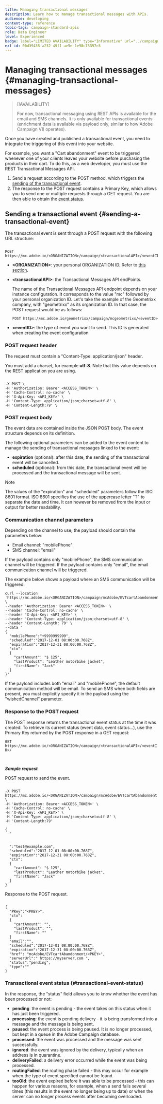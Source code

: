 ```yaml
---
title: Managing transactional messages
description: Learn how to manage transactional messages with APIs.
audience: developing
content-type: reference
topic-tags: campaign-standard-apis
role: Data Engineer
level: Experienced
badge: label="LIMITED AVAILABILITY" type="Informative" url="../campaign-standard-migration-home.md" tooltip="Restricted to Campaign Standard migrated users"
exl-id: 00d39438-a232-49f1-ae5e-1e98c73397e3
---
```

# Managing transactional messages {#managing-transactional-messages}

>[!AVAILABILITY]
>
>For now, transactional messaging using REST APIs is available for the email and SMS channels. It is only available for transactional events (enrichment data is available via payload only, similar to how Adobe Campaign V8 operates).

Once you have created and published a transactional event, you need to integrate the triggering of this event into your website.

For example, you want a "Cart abandonment" event to be triggered whenever one of your clients leaves your website before purchasing the products in their cart. To do this, as a web developer, you must use the REST Transactional Messages API.

1. Send a request according to the POST method, which triggers the [sending of the transactional event](#sending-a-transactional-event).
1. The response to the POST request contains a Primary Key, which allows you to  send one or multiple requests through a GET request. You are then able to obtain the [event status](#transactional-event-status).

## Sending a transactional event {#sending-a-transactional-event}

The transactional event is sent through a POST request with the following URL structure:

```

POST https://mc.adobe.io/<ORGANIZATION>/campaign/<transactionalAPI>/<eventID>

```

* **&lt;ORGANIZATION&gt;**: your personal ORGANIZATION ID. Refer to [this section](must-read.md).

* **&lt;transactionalAPI&gt;**: the Transactional Messages API endPoints.

  The name of the Transactional Messages API endpoint depends on your instance configuration. It corresponds to the value "mc" followed by your personal organization ID. Let's take the example of the Geometrixx company, with "geometrixx" as its organization ID. In that case, the POST request would be as follows:

  `POST https://mc.adobe.io/geometrixx/campaign/mcgeometrixx/<eventID>`

* **&lt;eventID&gt;**: the type of event you want to send. This ID is generated when creating the event configuration

### POST request header

The request must contain a "Content-Type: application/json" header.

You must add a charset, for example **utf-8**. Note that this value depends on the REST application you are using.

```

-X POST \
-H 'Authorization: Bearer <ACCESS_TOKEN>' \
-H 'Cache-Control: no-cache' \
-H 'X-Api-Key: <API_KEY>' \
-H 'Content-Type: application/json;charset=utf-8' \
-H 'Content-Length:79' \

```

### POST request body

The event data are contained inside the JSON POST body. The event structure depends on its definition.

The following optional parameters can be added to the event content to manage the sending of transactional messages linked to the event:

* **expiration** (optional): after this date, the sending of the transactional event will be cancelled.
* **scheduled** (optional): from this date, the transactional event will be processed and the transactional message will be sent.

>[!NOTE]
>
>The values of the "expiration" and "scheduled" parameters follow the ISO 8601 format. ISO 8601 specifies the use of the uppercase letter "T" to separate the date and time. It can however be removed from the input or output for better readability.

### Communication channel parameters

Depending on the channel to use, the payload should contain the parameters below:

* Email channel: "mobilePhone" 
* SMS channel: "email" 

If the payload contains only "mobilePhone", the SMS communication channel will be triggered. If the payload contains only "email", the email communication channel will be triggered.

The example below shows a payload where an SMS communication will be triggered:

```
curl --location 'https://mc.adobe.io/<ORGANIZATION>/campaign/mcAdobe/EVTcartAbandonment' \
--header 'Authorization: Bearer <ACCESS_TOKEN>' \
--header 'Cache-Control: no-cache' \
--header 'X-Api-Key: <API_KEY>' \
--header 'Content-Type: application/json;charset=utf-8' \
--header 'Content-Length: 79' \
--data '
{
  "mobilePhone":"+9999999999",
  "scheduled":"2017-12-01 08:00:00.768Z",
  "expiration":"2017-12-31 08:00:00.768Z",
  "ctx":
  {
    "cartAmount": "$ 125",
    "lastProduct": "Leather motorbike jacket",
    "firstName": "Jack"
  }
}'
```

If the payload includes both "email" and "mobilePhone", the default communication method will be email. To send an SMS when both fields are present, you must explicitly specify it in the payload using the "wishedChannel" parameter.

### Response to the POST request

The POST response returns the transactional event status at the time it was created. To retrieve its current status (event data, event status...), use the Primary Key returned by the POST response in a GET request:

`GET https://mc.adobe.io/<ORGANIZATION>/campaign/<transactionalAPI>/<eventID>/`

<br/>

***Sample request***

POST request to send the event.

```

-X POST https://mc.adobe.io/<ORGANIZATION>/campaign/mcAdobe/EVTcartAbandonment \
-H 'Authorization: Bearer <ACCESS_TOKEN>' \
-H 'Cache-Control: no-cache' \
-H 'X-Api-Key: <API_KEY>' \
-H 'Content-Type: application/json;charset=utf-8' \
-H 'Content-Length:79'

{
  "
  
  
  ":"test@example.com",
  "scheduled":"2017-12-01 08:00:00.768Z",
  "expiration":"2017-12-31 08:00:00.768Z",
  "ctx":
  {
    "cartAmount": "$ 125",
    "lastProduct": "Leather motorbike jacket",
    "firstName": "Jack"
  }
}

```

Response to the POST request.

```

{
  "PKey":"<PKEY>",
  "ctx":
  {
    "cartAmount": "",
    "lastProduct": "",
    "firstName": ""
  }
  "email":"",
  "scheduled":"2017-12-01 08:00:00.768Z",
  "expiration":"2017-12-31 08:00:00.768Z",
  "href": "mcAdobe/EVTcartAbandonment/<PKEY>",
  "serverUrl":" https://myserver.com ",
  "status":"pending",
  "type":""
}

```

### Transactional event status {#transactional-event-status}

In the response, the "status" field allows you to know whether the event has been processed or not:

* **pending**: the event is pending - the event takes on this status when it has just been triggered.
* **processing**: the event is pending delivery - it is being transformed into a message and the message is being sent.
* **paused**: the event process is being paused. It is no longer processed, but kept in a queue in the Adobe Campaign database.
* **processed**: the event was processed and the message was sent successfully.
* **ignored**: the event was ignored by the delivery, typically when an address is in quarantine.
* **deliveryFailed**: a delivery error occurred while the event was being processed.
* **routingFailed**: the routing phase failed - this may occur for example when the type of event specified cannot be found.
* **tooOld**: the event expired before it was able to be processed - this can happen for various reasons, for example, when a send fails several times (this results in the event no longer being up to date) or when the server can no longer process events after becoming overloaded.
